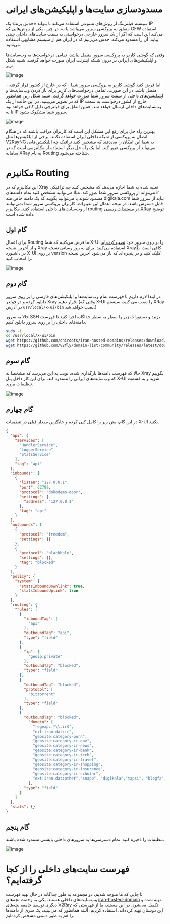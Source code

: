 # مسدودسازی سایت‌ها و اپلیکیشن‌های ایرانی

سیستم فیلترینگ از روش‌های متنوعی استفاده می‌کند تا بتواند «حدس بزند» یک IP متعلق به پروکسی سرور می‌باشد یا نه. در چین، یکی از روش‌هایی که GFW استفاده می‌کند این است که اگر از یک سرور خارجی درخواستی به سمت سایت‌های داخلی چینی بیاید، آن را مسدود می‌کند. حدس می‌زنیم که در ایران هم از سیستم مشابهی استفاده می‌شود. 


وقتی که گوشی کاربر به پروکسی ‌سرور متصل نباشد، تمامی درخواست‌ها به وب‌سایت‌ها و اپلیکیشن‌های ایرانی در درون شبکه اینترنت ایران صورت خواهد گرفت. شبیه شکل زیر:

![image](https://user-images.githubusercontent.com/118040490/216741378-5d1168cb-e79c-4ab7-ac33-29cf25f7d359.png)


اما فرض کنید گوشی کاربر به پروکسی سرور شما - که در خارج از کشور قرار گرفته - متصل باشد. در این صورت، تمامی درخواست‌های کاربر برای باز کردن وب‌سایت‌ها و اپلیکیشن‌های داخلی از سمت سرور شما صورت خواهد گرفت. شبیه شکل زیر. همانطور که در تصویر می‌بینید، در این حالت از یک IP‌ خارج از کشور درخواست به سمت وب‌سایت‌های داخلی ارسال خواهد شد. همین اتفاق برای فیلترچی دلیل کافی خواهد بود تا به IP سرور شما مشکوک بشود.

![image](https://user-images.githubusercontent.com/118040490/216741596-fae3d86b-e12d-433e-92e5-c9cd6fae75fc.png)

بهترین راه حل برای رفع این مشکل این است که کاربران مراقب باشند که در هنگام اتصال به پروکسی از شبکه‌ داخلی ایران استفاده نکنند. برخی از اپلکیشن‌ها مثل V2RayNG به شما این امکان را می‌دهند که مشخص کنید ترافیک چه اپلیکیشن‌هایی می‌تواند از پروکسی عبور کند. اما یک راه حل دیگر استفاده از مکانیزمی است که در سامانه XRay به نام Routing شناخته می‌شود.

# مکانیزم Routing
این مکانیزم که در Xray‌ تعبیه شده به شما اجازه می‌دهد که مشخص کنید چه ترافیکی می‌تواند از پروکسی سرور شما عبور کند. مثلا می‌توانید مشخص کنید تمام دامنه‌های ir مسدود شوند یا می‌توانید بگویید که یک دامنه خاص مثه digikala.com‌ نباید از سرور شما قابل دسترس باشد. در نتیجه اعمال این تغییرات، کاربران پروکسی سرور شما نمی‌توانند از وب‌سایت‌های داخلی استفاده کنند. مکانیزم routing در [مستندات رسمی XRay](https://xtls.github.io/config/routing.html#routingobject) توضیح داده شده است.

## گام اول
برای اعمال Routing ما فرض می‌کنیم که شما X-UI را بر روی سرور خود [نصب کرده‌اید](https://github.com/iranxray/hope/blob/main/install-xui.md) و از آخرین نسخه Xray استفاده می‌کنید. برای به روز رسانی نسخه Xrayِ، کافی است در داشبورد X-UI بر روی version کلیک کنید و در پنجره‌ای که باز‌ می‌شود آخرین نسخه را انتخاب کنید.

![image](https://user-images.githubusercontent.com/118040490/216742295-587863ef-59a4-4f63-94e6-92f5ea9fa7bd.png)

## گام دوم
در ابتدا لازم داریم تا فهرست تمام وب‌سایت‌ها و اپلیکیشن‌های فارسی را بر روی سرور دانلود کرده و در فولدر Xray‌ قرار دهیم. (وقتی که X-UI‌ را نصب می کنید، سیستم XRay در آدرس ‍‍`usr/local/x-ui/bin` نصب خواهد شد.)

حالا به سرور SSH‌ بزنید و دستورات زیر را سطر به سطر جداگانه اجرا کنید تا فهرست دامنه‌های داخلی را بر روی سرور دانلود کنیم.

```bash
sudo -i
cd /usr/local/x-ui/bin
wget https://github.com/chiroots/iran-hosted-domains/releases/download/202301210059/iran.dat
wget https://github.com/v2fly/domain-list-community/releases/latest/download/dlc.dat
```
## گام سوم
حالا که فهرست دامنه‌ها بارگذاری شده، نوبت به این می‌رسد که مشخصا به Xray بگوییم که وب‌سایت‌های ایرانی را مسدود کند. برای این کار داخل پنل X-UI‌ شوید و به قسمت تنظیمات بروید.

![image](https://user-images.githubusercontent.com/118040490/216742902-538975b9-30f2-449b-80fe-d5bf890a2ae3.png)

## گام چهارم
در این گام، متن زیر را کامل کپی کرده و جایگزین مقدار قبلی در تنظیمات X-UI بکنید.

```json
{
  "api": {
    "services": [
      "HandlerService",
      "LoggerService",
      "StatsService"
    ],
    "tag": "api"
  },
  "inbounds": [
    {
      "listen": "127.0.0.1",
      "port": 62789,
      "protocol": "dokodemo-door",
      "settings": {
        "address": "127.0.0.1"
      },
      "tag": "api"
    }
  ],
  "outbounds": [
    {
      "protocol": "freedom",
      "settings": {}
    },
    {
      "protocol": "blackhole",
      "settings": {},
      "tag": "blocked"
    }
  ],
  "policy": {
    "system": {
      "statsInboundDownlink": true,
      "statsInboundUplink": true
    }
  },
  "routing": {
    "rules": [
      {
        "inboundTag": [
          "api"
        ],
        "outboundTag": "api",
        "type": "field"
      },
      {
        "ip": [
          "geoip:private"
        ],
        "outboundTag": "blocked",
        "type": "field"
      },
      {
        "outboundTag": "blocked",
        "protocol": [
          "bittorrent"
        ],
        "type": "field"
      },
      {
        "outboundTag": "blocked",
          "domain": [
            "regexp:.*\\.ir$",
            "ext:iran.dat:ir",
            "geosite:category-porn",
            "geosite:category-ir-gov",
            "geosite:category-ir-news",
            "geosite:category-ir-bank",
            "geosite:category-ir-tech",
            "geosite:category-ir-travel",
            "geosite:category-ir-shopping",
            "geosite:category-ir-insurance",
            "geosite:category-ir-scholar",
            "ext:iran.dat:other","snapp", "digikala","tapsi", "blogfa", "bank", "sb24.com", "sheypoor.com", "tebyan.net", "beytoote.com", "telewebion.com", "Film2movie.ws", "Setare.com", "Filimo.com", "Torob.com", "Tgju.org", "Sarzamindownload.com", "downloadha.com", "P30download.com", "Sanjesh.org"
          ],
        "type": "field"
      }
    ]
  },
  "stats": {}
}
```

## گام پنجم

تنظیمات را ذخیره کنید. تمام دسترسی‌ها به سرور‌های داخلی بایستی مسدود شده باشند.

![image](https://user-images.githubusercontent.com/118040490/216743759-c8c7be1c-6832-42cd-ad3d-b273af8c2b07.png)



# فهرست سایت‌های داخلی را از کجا گرفته‌ایم؟
تا جایی که ما متوجه شدیم، دو مجموعه به طور جداگانه در حال تهیه فهرست وب‌سایت‌های داخلی هستند. یکی به زحمت بچه‌های [iran-hosted-domain](https://github.com/chiroots/iran-hosted-domains) تهیه شده و دیگری توسط [جامعه بچه‌های V2Ray‌](https://github.com/v2fly/domain-list-community) تکمیل می‌شود. در این مستند، ما از فهرستی که این دوستان تهیه کرده‌اند، استفاده کردیم. البته همانطور که می‌بینید، یک سری از دامنه‌ها را هم به طور دستی مشخص کرده‌ایم.
